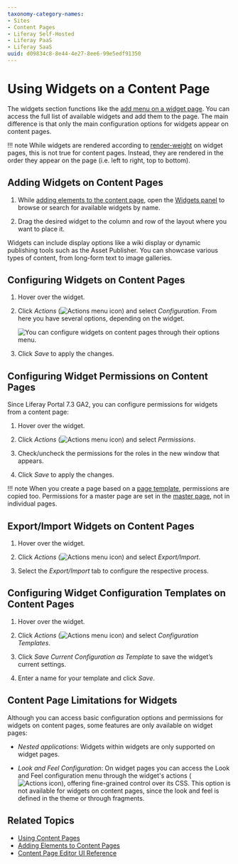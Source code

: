 ```yaml
---
taxonomy-category-names:
- Sites
- Content Pages
- Liferay Self-Hosted
- Liferay PaaS
- Liferay SaaS
uuid: d09834c8-8e44-4e27-8ee6-99e5edf91350
---
```


# Using Widgets on a Content Page

<!--TASK: Reconsider-->

The widgets section functions like the [add menu on a widget page](../using-widget-pages/adding-widgets-to-a-page.md). You can access the full list of available widgets and add them to the page. The main difference is that only the main configuration options for widgets appear on content pages.

!!! note
    While widgets are rendered according to [render-weight](https://resources.learn.liferay.com/reference/latest/en/dxp/definitions/liferay-portlet-app_7_4_0.dtd.html#render-weight) on widget pages, this is not true for content pages. Instead, they are rendered in the order they appear on the page (i.e. left to right, top to bottom).

## Adding Widgets on Content Pages

1. While [adding elements to the content page](./adding-elements-to-content-pages.md), open the [Widgets panel](./content-page-editor-ui-reference.md) to browse or search for available widgets by name.

1. Drag the desired widget to the column and row of the layout where you want to place it.

Widgets can include display options like a wiki display or dynamic publishing tools such as the Asset Publisher. You can showcase various types of content, from long-form text to image galleries.

## Configuring Widgets on Content Pages

1. Hover over the widget.

1. Click *Actions* (![Actions menu icon](../../../images/icon-actions.png)) and select *Configuration*. From here you have several options, depending on the widget.

   ![You can configure widgets on content pages through their options menu.](./using-widgets-on-a-content-page/images/01.png)

1. Click *Save* to apply the changes.

## Configuring Widget Permissions on Content Pages

Since Liferay Portal 7.3 GA2, you can configure permissions for widgets from a content page:

1. Hover over the widget.

1. Click *Actions* (![Actions menu icon](../../../images/icon-actions.png)) and select *Permissions*.

1. Check/uncheck the permissions for the roles in the new window that appears.

1. Click *Save* to apply the changes.

!!! note
    When you create a page based on a [page template](../adding-pages/creating-a-page-template.md), permissions are copied too. Permissions for a master page are set in the [master page](../defining-headers-and-footers/managing-master-page-templates.md), not in individual pages.

## Export/Import Widgets on Content Pages

1. Hover over the widget.

1. Click *Actions* (![Actions menu icon](../../../images/icon-actions.png)) and select *Export/Import*.

1. Select the *Export/Import* tab to configure the respective process.

## Configuring Widget Configuration Templates on Content Pages

1. Hover over the widget.

1. Click *Actions* (![Actions menu icon](../../../images/icon-actions.png)) and select *Configuration Templates*.

1. Click *Save Current Configuration as Template* to save the widget’s current settings.

1. Enter a name for your template and click *Save*.

## Content Page Limitations for Widgets

Although you can access basic configuration options and permissions for widgets on content pages, some features are only available on widget pages:

- *Nested applications*: Widgets within widgets are only supported on widget pages.

- *Look and Feel Configuration*: On widget pages you can access the Look and Feel configuration menu through the widget's actions (![Actions icon](../../../images/icon-actions.png)), offering fine-grained control over its CSS. This option is not available for widgets on content pages, since the look and feel is defined in the theme or through fragments.

## Related Topics

- [Using Content Pages](../using-content-pages.md)
- [Adding Elements to Content Pages](./adding-elements-to-content-pages.md)
- [Content Page Editor UI Reference](./content-page-editor-ui-reference.md)
